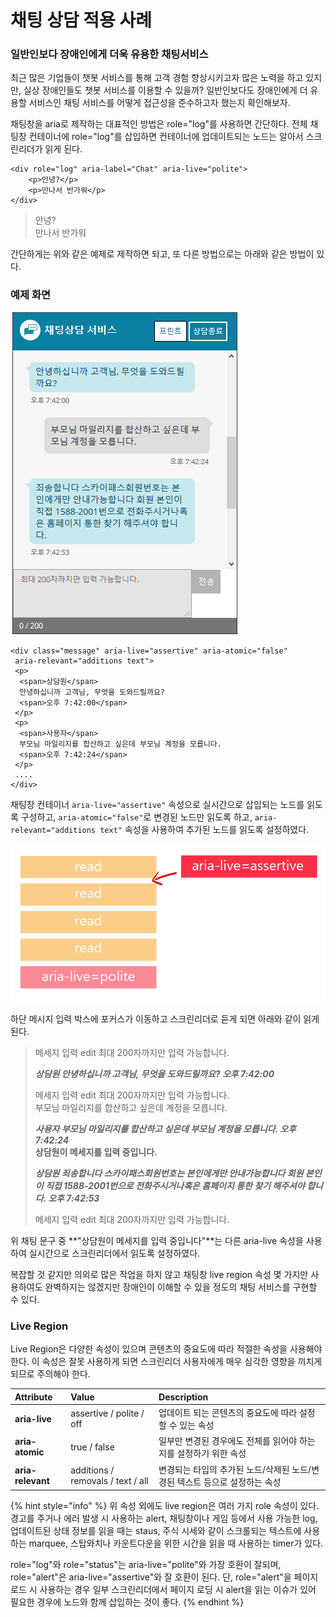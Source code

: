 # 채팅 상담 적용 사례

### 일반인보다 장애인에게 더욱 유용한 채팅서비스 

최근 많은 기업들이 챗봇 서비스를 통해 고객 경험 향상시키고자 많은 노력을 하고 있지만, 실상 장애인들도 챗봇 서비스를 이용할 수 있을까? 일반인보다도 장애인에게 더 유용할 서비스인 채팅 서비스를 어떻게 접근성을 준수하고자 했는지 확인해보자.

채팅창을 aria로 제작하는 대표적인 방법은 role="log"를 사용하면 간단하다. 전체 채팅창 컨테이너에 role="log"를 삽입하면 컨테이너에 업데이트되는 노드는 알아서 스크린리더가 읽게 된다.

```markup
<div role="log" aria-label="Chat" aria-live="polite">
    <p>안녕?</p>
    <p>만나서 반가워</p>
</div>
```

> 안녕?  
> 만나서 반가워

간단하게는 위와 같은 예제로 제작하면 되고, 또 다른 방법으로는 아래와 같은 방법이 있다. 

### 예제 화면 

![](../../.gitbook/assets/image%20%2820%29.png)

```markup
<div class="message" aria-live="assertive" aria-atomic="false" 
 aria-relevant="additions text">
 <p>
  <span>상담원</span>
  안녕하십니까 고객님, 무엇을 도와드릴까요? 
  <span>오후 7:42:00</span>
 </p>
 <p>
  <span>사용자</span>
  부모님 마일리지를 합산하고 싶은데 부모님 계정을 모릅니다.
  <span>오후 7:42:24</span>
 </p> 
 ....
</div>
```

채팅창 컨테이너 `aria-live="assertive"` 속성으로 실시간으로 삽입되는 노드를 읽도록 구성하고, `aria-atomic="false"`로 변경된 노드만 읽도록 하고, `aria-relevant="additions text"` 속성을 사용하여 추가된 노드를 읽도록 설정하였다.

![](../../.gitbook/assets/1.png)

하단 메시지 입력 박스에 포커스가 이동하고 스크린리더로 듣게 되면 아래와 같이 읽게 된다.

> 메세지 입력  edit  최대 200자까지만 입력 가능합니다.  
>   
> _**상담원 안녕하십니까 고객님, 무엇을 도와드릴까요? 오후 7:42:00**_  
>
> 메세지 입력  edit  최대 200자까지만 입력 가능합니다.  
> 부모님 마일리지를 합산하고 싶은데 계정을 모릅니다.
>
> _**사용자 부모님 마일리지를 합산하고 싶은데 부모님 계정을 모릅니다. 오후 7:42:24**_  
> ****상담원이 메세지를 입력 중입니다**.**
>
> _**상담원 죄송합니다 스카이패스회원번호는 본인에게만 안내가능합니다 회원 본인이 직접 1588-2001번으로 전화주시거나혹은 홈페이지 통한 찾기 해주셔야 합니다.  오후 7:42:53**_  
>
> 메세지 입력  edit  최대 200자까지만 입력 가능합니다.

위 채팅 문구 중 **"상담원이 메세지를 입력 중입니다"**는 다른 aria-live 속성을 사용하여 실시간으로 스크린리더에서 읽도록 설정하였다.

복잡할 것 같지만 의외로 많은 작업을 하지 않고 채팅창 live region 속성 몇 가지만 사용하여도 완벽하지는 않겠지만 장애인이 이해할 수 있을 정도의 채팅 서비스를 구현할 수 있다.

### Live Region

Live Region은 다양한 속성이 있으며 콘텐츠의 중요도에 따라 적절한 속성을 사용해야 한다.  이 속성은 잘못 사용하게 되면 스크린리더 사용자에게  매우 심각한 영향을 끼치게 되므로 주의해야 한다.

| Attribute | Value | Description |
| :--- | :--- | :--- |
| **aria-live** | assertive / polite / off | 업데이트 되는 콘텐츠의 중요도에 따라 설정할 수 있는 속성 |
| **aria-atomic** | true / false | 일부만 변경된 경우에도 전체를 읽어야 하는지를 설정하기 위한 속성 |
| **aria-relevant** | additions / removals / text / all | 변경되는 타입의 추가된 노드/삭제된 노드/변경된 텍스트 등으로 설정하는 속성 |

{% hint style="info" %}
위 속성 외에도 live region은 여러 가지 role 속성이 있다.  
경고를 주거나 에러 발생 시 사용하는 alert, 채팅창이나 게임 등에서 사용 가능한 log, 업데이트된 상태 정보를 읽을 때는 staus, 주식 시세와 같이 스크롤되는 텍스트에 사용하는 marquee,  스탑와치나 카운트다운을 위한 시간을 읽을 때 사용하는 timer가 있다.

role="log"와 role="status"는 aria-live="polite"와 가장 호환이 잘되며, role="alert"은 aria-live="assertive"와 잘 호환이 된다. 단, role="alert"을 페이지 로드 시 사용하는 경우 일부 스크린리더에서 페이지 로딩 시 alert을 읽는 이슈가 있어 필요한 경우에 노드와 함께 삽입하는 것이 좋다.
{% endhint %}

